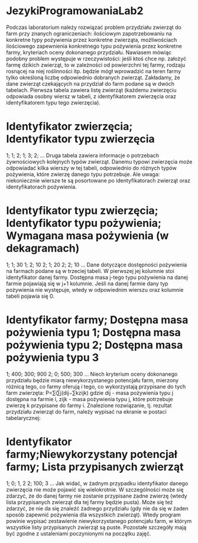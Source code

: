 # JezykiProgramowaniaLab2

Podczas laboratorium należy rozwiązać problem przydziału zwierząt do farm przy znanych ograniczeniach:
ilościowym zapotrzebowaniu na konkretne typy pożywienia przez konkretne zwierząta,
możliwościach ilościowego zapewnienia konkretnego typu pożywienia przez konkretne farmy,
kryteriach oceny dokonanego przydziału.
Nawiasem mówiąc podobny problem występuje w rzeczywistości: jeśli ktoś chce np. założyć farmę dzikich zwierząt, to w zależności od powierzchni tej farmy, rodzaju rosnącej na niej roślinności itp. będzie mógł wprowadzić na teren farmy tylko określoną liczbę odpowiednio dobranych zwierząt.
Zakładamy, że dane zwierząt czekających na przydział do farm podane są w dwóch tabelach. Pierwsza tabela zawiera listę zwierząt (każdemu zwierzęciu odpowiada osobny wiersz w tabeli, z identyfikatorem zwierzęcia oraz identyfikatorem typu tego zwierzęcia).
# Identyfikator zwierzęcia; Identyfikator typu zwierzęcia
1; 1;
2; 1;
3; 2;
...
Druga tabela zawiera informacje o potrzebach żywnościowych kolejnych typów zwierząt. Danemu typowi zwierzęcia może odpowiadać kilka wierszy w tej tabeli, odpowiednio do różnych typów pożywienia, które zwierzę danego typu potrzebuje. Ale uwaga: niekoniecznie wiersze te są posortowane po identyfikatorach zwierząt oraz identyfikatorach pożywienia.
# Identyfikator typu zwierzęcia; Identyfikator typu pożywienia; Wymagana masa pożywienia (w dekagramach)   
1; 1; 30
1; 2; 10
2; 1; 20
2; 2; 10
...
Dane dotyczące dostępności pożywienia na farmach podane są w trzeciej tabeli. W pierwszej jej kolumnie stoi identyfikator danej farmy. Dostępna masa j-tego typu pożywienia na danej farmie pojawiają się w j+1 kolumnie. Jeśli na danej farmie dany typ pożywienia nie występuje, wtedy w odpowiednim wierszu oraz kolumnie tabeli pojawia się 0.
# Identyfikator farmy; Dostępna masa pożywienia typu 1; Dostępna masa pożywienia typu 2; Dostępna masa pożywienia typu 3
1; 400; 300; 900
2; 0; 500; 300
...
Niech kryterium oceny dokonanego przydziału będzie miarą niewykorzystanego potencjału farm, mierzony różnicą tego, co farmy oferują i tego, co wykorzystają przypisane do tych farm zwierzęta:
P=∑i∑j(dij−∑kzijk)
gdzie
dij - masa pożywienia typu j dostępna na farmie i,
zijk - masa pożywienia typu j, które potrzebuje zwierzę k przypisane do farmy i.
Znalezione rozwiązanie, tj. rezultat przydziału zwierząt do farm, należy wypisać na ekranie w postaci tabelarycznej:
# Identyfikator farmy;Niewykorzystany potencjał farmy; Lista przypisanych zwierząt
1; 0; 1, 2
2; 100; 3
...
Jak widać, w żadnym przypadku identyfikator danego zwierzęcia nie może pojawić się wielokrotnie. W szczególności może się zdarzyć, że do danej farmy nie zostanie przypisane żadne zwierzę (wtedy lista przypisanych zwierząt dla tej farmy będzie pusta). Może się też zdarzyć, że nie da się znaleźć żadnego przydziału (gdy nie da się w żaden sposób zapewnić pożywienia dla wszystkich zwierząt). Wtedy program powinie wypisać zestawienie niewykorzystanego potencjału farm, w którym wszystkie listy przypisanych zwierząt są puste.
Pozostałe szczegóły mają być zgodne z ustaleniami poczynionymi na początku zajęć.
